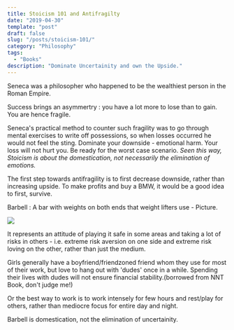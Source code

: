 ```yaml
---
title: Stoicism 101 and Antifragilty
date: "2019-04-30"
template: "post"
draft: false
slug: "/posts/stoicism-101/"
category: "Philosophy"
tags:
  - "Books"
description: "Dominate Uncertainity and own the Upside."
---
```


Seneca was a philosopher who happened to be the wealthiest person in the Roman Empire.

Success brings an asymmertry : you have a lot more to lose than to gain. You are hence fragile.

Seneca's practical method to counter such fragility was to go through mental exercises to write off possessions, so when losses occurred he would not feel the sting. Dominate your downside - emotional harm. Your loss will not hurt you. Be ready for the worst case scenario. *Seen this way, Stoicism is about the domestication, not necessarily the elimination of emotions.*



The first step towards antifragility is to first decrease downside, rather than increasing upside. To make profits and buy a BMW, it would be a good idea to first, survive.

Barbell : A bar with weights on both ends that weight lifters use - Picture.

![](/media/barbell.jpg)

It represents an attitude of playing it safe in some areas and taking a lot of risks in others - i.e. extreme risk aversion on one side and extreme risk loving on the other, rather than just the medium.

Girls generally have a boyfriend/friendzoned friend whom they use for most of their work, but love to hang out with 'dudes' once in a while. Spending their lives with dudes will not ensure financial stability.(borrowed from NNT Book, don't judge me!)

Or the best way to work is to work intensely for few hours and rest/play for others, rather than mediocre focus for entire day and night. 

Barbell is domestication, not the elimination of uncertainity.